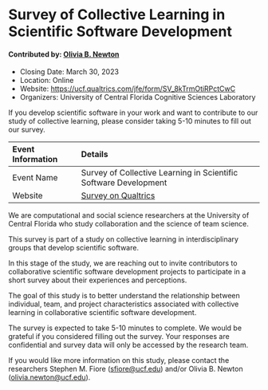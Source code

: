 # Survey of Collective Learning in Scientific Software Development

#### Contributed by: [Olivia B. Newton](https://github.com/small0live)

- Closing Date: March 30, 2023
- Location: Online
- Website: https://ucf.qualtrics.com/jfe/form/SV_8kTrmOtiRPctCwC
- Organizers: University of Central Florida Cognitive Sciences Laboratory

<!-- deck text start -->
If you develop scientific software in your work and want to contribute to our study of collective learning, please consider taking 5-10 minutes to fill out our survey.
<!-- deck text end -->

Event Information | Details
:--- | :---	
Event Name | Survey of Collective Learning in Scientific Software Development
Website | [Survey on Qualtrics](https://ucf.qualtrics.com/jfe/form/SV_8kTrmOtiRPctCwC)

We are computational and social science researchers at the University of Central Florida who study collaboration and the science of team science. 

This survey is part of a study on collective learning in interdisciplinary groups that develop scientific software.

In this stage of the study, we are reaching out to invite contributors to collaborative scientific software development projects to participate in a short survey about their experiences and perceptions.
  
The goal of this study is to better understand the relationship between individual, team, and project characteristics associated with collective learning in collaborative scientific software development.
  
The survey is expected to take 5-10 minutes to complete. We would be grateful if you considered filling out the survey. Your responses are confidential and survey data will only be accessed by the research team.

If you would like more information on this study, please contact the researchers Stephen M. Fiore (sfiore@ucf.edu) and/or Olivia B. Newton (olivia.newton@ucf.edu).

<!---
Publish: yes
Pinned: no
Topics: Software engineering, strategies for more effective teams, Projects and organizations
--->
